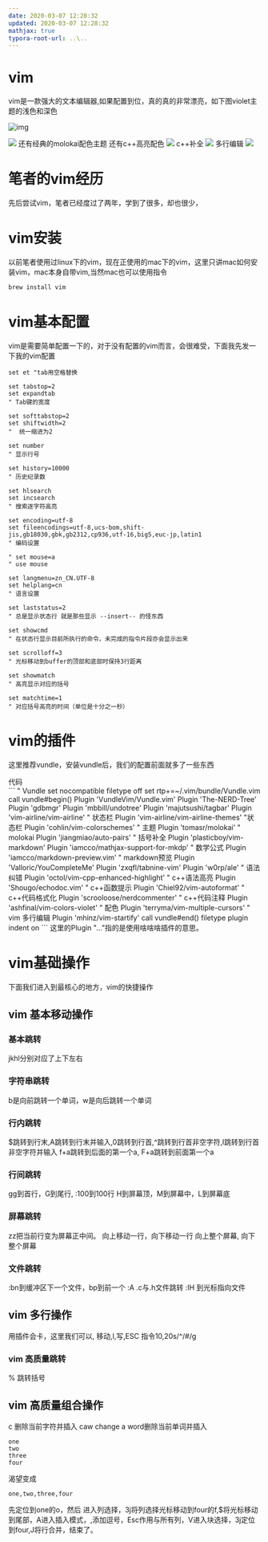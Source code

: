 ```yaml
---
date: 2020-03-07 12:28:32
updated: 2020-03-07 12:28:32
mathjax: true
typora-root-url: ..\..
---
```


# vim
 vim是一款强大的文本编辑器,如果配置到位，真的真的非常漂亮，如下图violet主题的浅色和深色

![img](/images/violet_light.png) 

<!---more-->
![](/images/violet_dark.png)
 还有经典的molokai配色主题
 还有c++高亮配色
![](/images/c++高亮.png)
 c++补全
![](/images/c++补全.png)
 多行编辑
![](/images/多行编辑.png)



# 笔者的vim经历
 先后尝试vim，笔者已经度过了两年，学到了很多，却也很少，

# vim安装
 以前笔者使用过linux下的vim，现在正使用的mac下的vim，这里只讲mac如何安装vim，mac本身自带vim,当然mac也可以使用指令
```bash
brew install vim
```

# vim基本配置
 vim是需要简单配置一下的，对于没有配置的vim而言，会很难受，下面我先发一下我的vim配置
```
set et "tab用空格替换

set tabstop=2
set expandtab
" Tab键的宽度

set softtabstop=2
set shiftwidth=2
"  统一缩进为2

set number
" 显示行号

set history=10000
" 历史纪录数

set hlsearch
set incsearch
" 搜索逐字符高亮

set encoding=utf-8
set fileencodings=utf-8,ucs-bom,shift-jis,gb18030,gbk,gb2312,cp936,utf-16,big5,euc-jp,latin1
" 编码设置

" set mouse=a
" use mouse

set langmenu=zn_CN.UTF-8
set helplang=cn
" 语言设置

set laststatus=2
" 总是显示状态行 就是那些显示 --insert-- 的怪东西

set showcmd
" 在状态行显示目前所执行的命令，未完成的指令片段亦会显示出来

set scrolloff=3
" 光标移动到buffer的顶部和底部时保持3行距离

set showmatch
" 高亮显示对应的括号

set matchtime=1
" 对应括号高亮的时间（单位是十分之一秒）
```

# vim的插件
 这里推荐vundle，安装vundle后，我们的配置前面就多了一些东西
<summary>代码</summary>
```
" Vundle set nocompatible
filetype off
set rtp+=~/.vim/bundle/Vundle.vim
call vundle#begin()
Plugin 'VundleVim/Vundle.vim'
Plugin 'The-NERD-Tree'
Plugin 'gdbmgr'
Plugin 'mbbill/undotree'
Plugin 'majutsushi/tagbar'
Plugin 'vim-airline/vim-airline' " 状态栏
Plugin 'vim-airline/vim-airline-themes' "状态栏
Plugin 'cohlin/vim-colorschemes' " 主题
Plugin 'tomasr/molokai' " molokai
Plugin 'jiangmiao/auto-pairs' " 括号补全
Plugin 'plasticboy/vim-markdown'
Plugin 'iamcco/mathjax-support-for-mkdp' " 数学公式
Plugin 'iamcco/markdown-preview.vim' " markdown预览
Plugin 'Valloric/YouCompleteMe'
Plugin 'zxqfl/tabnine-vim'
Plugin 'w0rp/ale' " 语法纠错
Plugin 'octol/vim-cpp-enhanced-highlight' " c++语法高亮
Plugin 'Shougo/echodoc.vim' " c++函数提示
Plugin 'Chiel92/vim-autoformat' " c++代码格式化
Plugin 'scrooloose/nerdcommenter' " c++代码注释
Plugin 'ashfinal/vim-colors-violet' " 配色
Plugin 'terryma/vim-multiple-cursors' " vim 多行编辑
Plugin 'mhinz/vim-startify'
call vundle#end()
filetype plugin indent on
```
 这里的Plugin "..."指的是使用啥啥啥插件的意思。

# vim基础操作
 下面我们进入到最核心的地方，vim的快捷操作
## vim 基本移动操作
### 基本跳转
 jkhl分别对应了上下左右
### 字符串跳转
 b是向前跳转一个单词，w是向后跳转一个单词
### 行内跳转
 $跳转到行末,A跳转到行末并输入,0跳转到行首,^跳转到行首非空字符,I跳转到行首非空字符并输入
 f+a跳转到后面的第一个a, F+a跳转到前面第一个a
### 行间跳转
 gg到首行，G到尾行, :100到100行
 H到屏幕顶，M到屏幕中，L到屏幕底
### 屏幕跳转
 zz把当前行变为屏幕正中间。
 <C-y>向上移动一行，<C-e>向下移动一行
 <C-b>向上整个屏幕, <C-f>向下整个屏幕
### 文件跳转
 :bn到缓冲区下一个文件，bp到前一个
 :A .c与.h文件跳转
 :IH 到光标指向文件

## vim 多行操作
用插件会卡，这里我们可以<C-v>, 移动,I,写,ESC 
指令10,20s/^/#/g


### vim 高质量跳转
 % 跳转括号


## vim 高质量组合操作
 c<space> 删除当前字符并插入
 caw  change a word删除当前单词并插入 
```
one
two
three
four
```
渴望变成
```
one,two,three,four
```
先定位到one的o，然后<C-v> 进入列选择，3j将列选择光标移动到four的f,$将光标移动到尾部，A进入插入模式，,添加逗号，Esc作用与所有列，V进入块选择，3j定位到four,J将行合并，结束了。